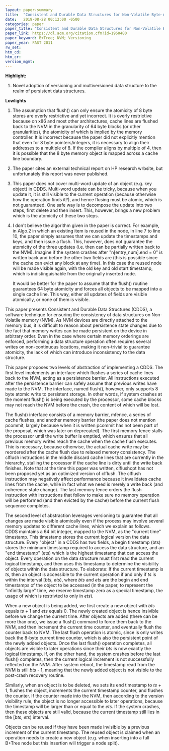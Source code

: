```yaml
---
layout: paper-summary
title:  "Consistent and Durable Data Structures for Non-Volatile Byte-Addressable Memory"
date:   2019-08-28 00:12:00 -0500
categories: paper
paper_title: "Consistent and Durable Data Structures for Non-Volatile Byte-Addressable Memory"
paper_link: https://dl.acm.org/citation.cfm?id=1960480
paper_keyword: B+Tree; NVM; Versioning
paper_year: FAST 2011
rw_set: 
htm_cd: 
htm_cr: 
version_mgmt: 
---
```


**Highlight:**

1. Novel adoption of versioning and multiversioned data structure to the realm of persistent data structures.

**Lowlights**

1. The assumption that flush() can only ensure the atomicity of 8 byte stores are overly restrictive and yet incorrect.
   It is overly restrictive because on x86 and most other architectures, cache lines are flushed back to the NVM in
   the granularity of 64 byte blocks (or other granularities), the atomicity of which is implied by the memory controller.
   It is incorrect because the paper did not explicitly mention that even for 8 byte pointers/integers, it is necessary to
   align their addresses to a multiple of 8. If the compiler aligns by multiple of 4, then it is possible that the 
   8 byte memory object is mapped across a cache line boundary.

2. The paper cites an external technical report on HP research wrbsite, but unfortunately this report was never published.

3. This paper does not cover multi-word update of an object (e.g. key object) in CDDS. Multi-word update can be tricky,
   because when you update it, it is still visible to the current operation (because otherwise how the operation finds it?), 
   and hence flusing must be atomic, which is not guaranteed. One safe way is to decompose the update into two steps, first
   delete and then insert. This, however, brings a new problem which is the atomicity of these two steps. 

4. I don't believe the algorithm given in the paper is correct. For example, in Algo.2 in which an existing item is 
   reused in the node, in line 7 to line 10, the paper simply assumes that we can update the timestamps and keys, and then
   issue a flush. This, however, does not guarantee the atomicity of the three updates (i.e. then can be partially
   written back to the NVM). Imagine if the system crashes after "n\[entry\_num\].end = 0" is written back and before
   the other two fields are (this is possible since the cache can evict any block at any time). In this case the reused
   node will be made visible again, with the old key and old start timestamp, which is indistinguishable from the originally 
   inserted node. 

   It would be better for the paper to assume that the flush() routine guarantees 64 byte atomicity and forces all 
   objects to be mapped into a single cache line. This way, either all updates of fields are visible atomically, or none 
   of them is visible.

This paper presents Consistent and Durable Data Structures (CDDS), a software technique for ensuring the consistency
of data structures on Non-Volatile memory (NVM). As NVM devices are directly attached to the memory bus, it is 
difficult to reason about persistence state changes due to the fact that memory writes can be made persistent on the device 
in arbitrary order. Even in the case where certain memory orderings are enforced, performing a data structure operation
often requires several writes on non-continuous locations, making it non-trivial to guarantee atomicity, the lack of 
which can introduce inconsistency to the data structure. 

This paper proposes two levels of abstraction of implementing a CDDS. The first level implements an interface which flushes
a series of cache lines back to the NVM, acting as a persistence barrier. All instructions executed after the persistence
barrier can safely assume that previous writes have made to the NVM. The interface, named flush(), however, only supports
8 byte atomic write to persistent storage. In other words, if system crashes at the moment flush() is being executed 
by the processor, some cache blocks may not reach the NVM before the crash, the content of which will be lost. 

The flush() interface consists of a memory barrier, mfence, a series of cache flushes, and another memory barrier (the
paper does not mention pcommit, largely because when it is written pcommit has not been part of the proposal, which was
later on deprecated). The first memory fence stalls the processor until the write buffer is emptied, which ensures that 
all previous memory writes reach the cache when the cache flush executes. Thie is necessary, because otherwise, the actual 
cache write may be reordered after the cache flush due to relaxed memory consistency. The clflush instructions in the middle
discard cache lines that are currently in the hierarchy, stalling the processor if the cache line is dirty until the 
write back finishes. Note that at the time this paper was written, clflushopt has not been proposed yet as an optimized
version of clflush. The clflush instruction may negatively affect performance because it invalidates cache lines from the 
cache, while in fact what we need is merely a write back (and coherence state change). The last memory fence orders the flush
instruction with instructions that follow to make sure no memory operation will be performed (and then evicted by the cache) 
before the current flush sequence completes. 

The second level of abstraction leverages versioning to guarantee that all changes are made visible atomically even if
the process may involve several memory updates to different cache lines, which we explain as follows. CDDS maintains a 
64 bit integer, mapped to the NVM, as the "current time" timestamp. This timestamp stores the current logical version the 
data structure. Every "object" in a CDDS has two fields, a begin timestamp (bts) stores the minimum timestamp required to 
access the data structure, and an "end timestamp" (ets) which is the highest timestamp that can access the object. Every 
operation on the data structure must first read the current logical timestamp, and then uses this timestamp to determine 
the visibility of objects within the data structure. To elaborate: If the current timestamp is *ts*, then an object is 
accessible to the current operation if and only if *ts* is within the interval [*bts*, *ets*), where *bts* and *ets* are 
the begin and end timestamps of the object to be accessed (in the paper, to represent the "infinitly large" time, we reserve 
timestamp zero as a special timestamp, the usage of which is restrivted to only in *ets*). 

When a new object is being added, we first create a new object with *bts* equals *ts* + 1 and *ets* equals 0. The newly 
created object is hence insivible before we change the current time. After objects are added (there can be more than one), 
we issue a flush() command to force them back to the NVM, and then increment the current time counter, and eventually flush 
the counter back to NVM. The last flush operation is atomic, since is only writes back the 8-byte current time counter,
which is also the persistent point of the newly added objects. Once the last flush() operation completes, all objects 
are visible to later operations since their *bts* is now exactly the logical timestamp. If, on the other hand, the system
crashes before the last flush() completes, then the current logical increment is not successfully reflected on the NVM.
After system reboot, the timestamp read from the NVM is still *bts* - 1, meaning that the newly added object is not 
visible to the post-crash recovery routine.

Similarly, when an object is to be deleted, we sets its end timestamp to *ts* + 1, flushes the object, increments the 
current timestamp counter, and flushes the counter. If the counter made into the NVM, then according to the version 
visibility rule, the object is no longer accessible to later operations, because the timestamp will be larger than or 
equal to the *ets*. If the system crashes, then these objects are still valid, because the current timestamp still
lies in the [*bts*, *ets*) interval.

Objects can be reused if they have been made invisible by a previous increment of the current timestamp. The reused
object is claimed when an operation needs to create a new object (e.g. when inserting into a full B+Tree node but 
this insertion will trigger a node split).